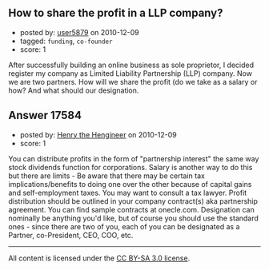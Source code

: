 ## How to share the profit in a LLP company?

- posted by: [user5879](https://stackexchange.com/users/-1/5879-user5879) on 2010-12-09
- tagged: `funding`, `co-founder`
- score: 1

After successfully building an online business as sole proprietor, I decided register my company as Limited Liability Partnership (LLP) company. Now we are two partners. How will we share the profit (do we take as a salary or how? And what should our designation. 


## Answer 17584

- posted by: [Henry the Hengineer](https://stackexchange.com/users/-1/1692-henry-the-hengineer) on 2010-12-09
- score: 1

You can distribute profits in the form of "partnership interest" the same way stock dividends function for corporations. Salary is another way to do this but there are limits - Be aware that there may be certain tax implications/benefits to doing one over the other because of capital gains and self-employment taxes. You may want to consult a tax lawyer. Profit distribution should be outlined in your company contract(s) aka partnership agreement. You can find sample contracts at onecle.com. Designation can nominally be anything you'd like, but of course you should use the standard ones - since there are two of you, each of you can be designated as a Partner, co-President, CEO, COO, etc.



---

All content is licensed under the [CC BY-SA 3.0 license](https://creativecommons.org/licenses/by-sa/3.0/).
